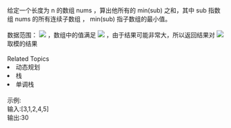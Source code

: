 <div>  给定一个长度为 n 的数组 nums ，算出他所有的 min(sub) 之和，其中 sub 指数组 nums 的所有连续子数组 ， min(sub) 指子数组的最小值。 </div> <div>  <br> </div> <div>  数据范围： <img src="https://www.nowcoder.com/equation?tex=1%20%5Cle%20n%20%5Cle%2010%5E5%20%5C"> ，数组中的值满足 <img src="https://www.nowcoder.com/equation?tex=1%20%5Cle%20nums_i%20%5Cle%2010%5E4%20%5C"> ，由于结果可能非常大，所以返回结果对 <img src="https://www.nowcoder.com/equation?tex=10%5E9%2B7%5C"> 取模的结果 </div><div><br></div><div><div>Related Topics</div><div><li>动态规划</li><li>栈</li><li>单调栈</li></div></div><br>示例:<br>输入:[3,1,2,4,5]<br>输出:30
<br>